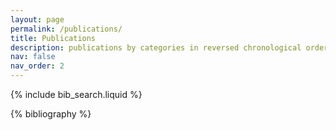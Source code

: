 ```yaml
---
layout: page
permalink: /publications/
title: Publications
description: publications by categories in reversed chronological order. # generated by jekyll-scholar.
nav: false
nav_order: 2
---
```


<!-- _pages/publications.md -->

<!-- Bibsearch Feature -->

{% include bib_search.liquid %}

<div class="publications">

{% bibliography %}

</div>
